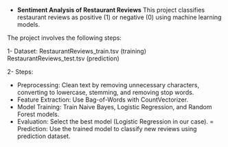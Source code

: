 - ****Sentiment Analysis of Restaurant Reviews****
This project classifies restaurant reviews as positive (1) or negative (0) using machine learning models.

The project involves the following steps:

1- Dataset: RestaurantReviews_train.tsv (training) RestaurantReviews_test.tsv (prediction)

2- Steps:

- Preprocessing: Clean text by removing unnecessary characters, converting to lowercase, stemming, and removing stop words.
- Feature Extraction: Use Bag-of-Words with CountVectorizer.
- Model Training: Train Naive Bayes, Logistic Regression, and Random Forest models.
- Evaluation: Select the best model (Logistic Regression in our case).
= Prediction: Use the trained model to classify new reviews using prediction dataset.
